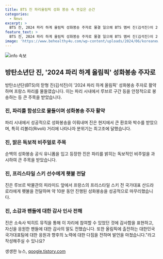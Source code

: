 ```yaml
---
title: BTS 진 파리올림픽 성화 봉송 속 뜻깊은 순간
categories:
  - News
excerpt: >
  BTS 진, 2024 파리 하계 올림픽 성화봉송 주자로 물결 일으헤 BTS 멤버 진(김석진)이 2024 파리 하계 올림픽 성화봉송 주자로 활약하며 프랑스를 열광시켰다. 진은 파리 시내에서 성화를 안정적으로 봉송하며 마음을 사로잡았고, 국가를 대표하는 장소를 순회하며 화합과 평화의 메시지를 전했다. 또한, 앞으로의 노력과 활동에 대한 다짐을 전하며 팬들에게 감사의 말을 전했다. 클릭하면 진의 멋진 순간을 확인할 수 있는 자세한 기사를 만나보세요!
feature_text: >
  BTS 진, 2024 파리 하계 올림픽 성화봉송 주자로 물결 일으헤 BTS 멤버 진(김석진)이 2024 파리 하계 올림픽 성화봉송 주자로 활약하며 프랑스를 열광시켰다. 진은 파리 시내에서 성화를 안정적으로 봉송하며 마음을 사로잡았고, 국가를 대표하는 장소를 순회하며 화합과 평화의 메시지를 전했다. 또한, 앞으로의 노력과 활동에 대한 다짐을 전하며 팬들에게 감사의 말을 전했다. 클릭하면 진의 멋진 순간을 확인할 수 있는 자세한 기사를 만나보세요!
image: 'https://www.behealthy4u.com/wp-content/uploads/2024/06/koreanews.jpg'
---
```


<p><img src="https://www.behealthy4u.com/wp-content/uploads/2024/06/koreanews.jpg" alt="info 속보" /></p>

<h2 data-ke-size="size26">방탄소년단 진, '2024 파리 하계 올림픽' 성화봉송 주자로</h2>

<p data-ke-size="size16">방탄소년단(BTS)의 맏형 진(김석진)이 '2024 파리 하계 올림픽' 성화봉송 주자로 활약하며 프랑스 파리를 물들였습니다. 이는 파리 시내에서 루브르 구간 등을 안정적으로 봉송하는 등 큰 주목을 받았습니다.</p>

<h3>진, 파리를 함성으로 물들이며 성화봉송 주자 활약</h3>

<p data-ke-size="size16">파리 시내에서 성공적으로 성화봉송을 이뤄내며 진은 현지에서 큰 환호와 박수를 받았으며, 특히 리볼리(Rivoli) 거리에 나타나자 분위기는 최고조에 달했습니다.</p>

<h3>진, 밝은 독보적 비주얼로 주목</h3
<p data-ke-size="size16">순백의 성화봉송 공식 유니폼을 입고 등장한 진은 파리를 밝히는 독보적인 비주얼을 과시하여 큰 주목을 받았습니다.</p>

<h3>진, 프리스타일 스키 선수에게 횃불 전달</h3>

<p data-ke-size="size16">진은 루브르 박물관의 피라미드 앞에서 프랑스의 프리스타일 스키 전 국가대표 산드라 로라에게 횃불을 전달하며 약 10분 동안 진행된 성화봉송을 성공적으로 마무리했습니다.</p>

<h3>진, 소감과 팬들에 대한 감사 인사 전해</h3>

<p data-ke-size="size16">진은 소속사 빅히트 뮤직을 통해 이 자리에 참여할 수 있었던 것에 감사함을 표현하고, 자신을 응원한 팬들에 대한 감사의 말도 전했습니다. 또한 올림픽에 출전하는 대한민국 국가대표팀에 대한 응원과 향후의 노력에 대한 다짐을 전하며 발언을 마쳤습니다."라고 작성해주실 수 있나요?</p>
생생한 뉴스, <a href="https://qoogle.tistory.com" rel="dofollow">qoogle.tistory.com</a>


